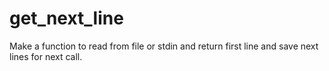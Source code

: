 # get_next_line
Make a function to read from file or stdin and return first line and save next lines for next call.
